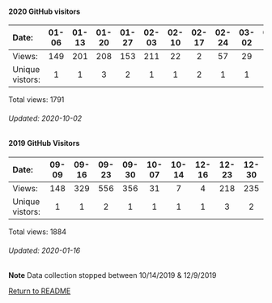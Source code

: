 #### 2020 GitHub visitors


Date:   |       01-06   |       01-13   |       01-20   |       01-27   |       02-03   |       02-10   |       02-17   |       02-24   |       03-02   |       03-09   |       03-16   |       03-23   |       03-30   |       04-06   |       04-13   |  04-20  |  05-04  |  05-11  |  05-18  |  05-25  |  06-01  |  06-08  |  06-22  |  07-20  |  07-27  |  08-03  |  08-10  |  08-17  |  08-24  |  08-31  |  09-07  |  09-14
|:---   |:---:  |:---:  |:---:  |:---:  |:---:  |:---:  |:---:  |:---:  |:---:  |:---:  |:---:  |:---:  |:---:  |:---:  |:---:  |:---:  |:---:  |:---:  |:---:  |:---:  |:---:  |:---:  |:---:  |:---:  |:---:  |:---:  |:---:  |:---:  |:---:  |:---:  |:---:  |:---:
Views:  |       149     |       201     |       208     |       153     |       211     |       22      |       2       |       57      |       29      |       15      |       13      |       9       |       3       |       31      |       31      |  21     |  175    |  45     |  149    |  2      |  1      |  15     |  10     |  3      |  22     |  1      |  44     |  3      |  14     |  13     |  132    |  7
Unique            vistors:  |       1       |       1       |       3       |       2       |       1       |       1       |       2       |       1       |       1       |       1       |       1       |       1       |       3       |       1       |       2  |      1  |      1  |      2  |      1  |      1  |      1  |      2  |      1  |      2  |      2  |      1  |      1  |      1  |      1  |      2  |      1  |      1

Total views: 1791
###### Updated: 2020-10-02

#### 2019 GitHub Visitors
Date:   | 09-09 | 09-16 | 09-23 | 09-30 | 10-07 | 10-14 | 12-16 | 12-23 | 12-30
|:---   |:---:    |:---:  |:---:  |:---:  |:---:  |:---:  |:---:  |:---:  |:---:
Views:  |  148  |  329  |  556  |  356  |  31   |   7  |   4  | 218 | 235
Unique  vistors:  |  1  |   1   |   2   |   1   |   1  |   1  |  1  |  3  |  2

Total views: 1884
###### Updated: 2020-01-16
**Note**  Data collection stopped between 10/14/2019 & 12/9/2019

[Return to README](https://github.com/BradleyA/git-TEST-commit-automation/tree/master/hooks#git-TEST-commit-automation)
